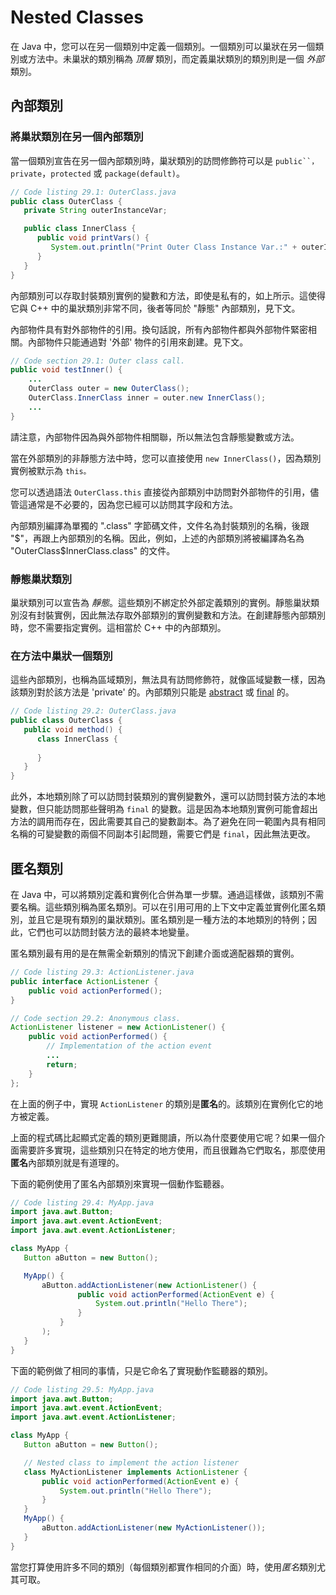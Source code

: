 # Nested Classes

在 Java 中，您可以在另一個類別中定義一個類別。一個類別可以巢狀在另一個類別或方法中。未巢狀的類別稱為 *頂層* 類別，而定義巢狀類別的類別則是一個 *外部* 類別。

## 內部類別

### 將巢狀類別在另一個內部類別

當一個類別宣告在另一個內部類別時，巢狀類別的訪問修飾符可以是 `public``，private`，`protected` 或 `package(default)`。

```java
// Code listing 29.1: OuterClass.java
public class OuterClass {
   private String outerInstanceVar;

   public class InnerClass {
      public void printVars() {
         System.out.println("Print Outer Class Instance Var.:" + outerInstanceVar);
      }
   }
}
```

內部類別可以存取封裝類別實例的變數和方法，即使是私有的，如上所示。這使得它與 C++ 中的巢狀類別非常不同，後者等同於 "靜態" 內部類別，見下文。

內部物件具有對外部物件的引用。換句話說，所有內部物件都與外部物件緊密相關。內部物件只能通過對 '外部' 物件的引用來創建。見下文。

```java
// Code section 29.1: Outer class call.
public void testInner() {
    ...
    OuterClass outer = new OuterClass();
    OuterClass.InnerClass inner = outer.new InnerClass();  
    ...
}
```

請注意，內部物件因為與外部物件相關聯，所以無法包含靜態變數或方法。

當在外部類別的非靜態方法中時，您可以直接使用 `new InnerClass()`，因為類別實例被默示為 `this。`

您可以透過語法 `OuterClass.this` 直接從內部類別中訪問對外部物件的引用，儘管這通常是不必要的，因為您已經可以訪問其字段和方法。

內部類別編譯為單獨的 ".class" 字節碼文件，文件名為封裝類別的名稱，後跟 "$"，再跟上內部類別的名稱。因此，例如，上述的內部類別將被編譯為名為 "OuterClass$InnerClass.class" 的文件。

### 靜態巢狀類別

巢狀類別可以宣告為 *靜態*。這些類別不綁定於外部定義類別的實例。靜態巢狀類別沒有封裝實例，因此無法存取外部類別的實例變數和方法。在創建靜態內部類別時，您不需要指定實例。這相當於 C++ 中的內部類別。

### 在方法中巢狀一個類別

這些內部類別，也稱為區域類別，無法具有訪問修飾符，就像區域變數一樣，因為該類別對於該方法是 'private' 的。內部類別只能是 [abstract](https://en.wikibooks.org/wiki/Java_Programming/Keywords/abstract) 或 [final](https://en.wikibooks.org/wiki/Java_Programming/Keywords/final) 的。

```java
// Code listing 29.2: OuterClass.java
public class OuterClass {
   public void method() {
      class InnerClass {
 
      }
   }
}
```

此外，本地類別除了可以訪問封裝類別的實例變數外，還可以訪問封裝方法的本地變數，但只能訪問那些聲明為 `final` 的變數。這是因為本地類別實例可能會超出方法的調用而存在，因此需要其自己的變數副本。為了避免在同一範圍內具有相同名稱的可變變數的兩個不同副本引起問題，需要它們是 `final`，因此無法更改。

## 匿名類別

在 Java 中，可以將類別定義和實例化合併為單一步驟。通過這樣做，該類別不需要名稱。這些類別稱為匿名類別。可以在引用可用的上下文中定義並實例化匿名類別，並且它是現有類別的巢狀類別。匿名類別是一種方法的本地類別的特例；因此，它們也可以訪問封裝方法的最終本地變量。

匿名類別最有用的是在無需全新類別的情況下創建介面或適配器類的實例。

```java
// Code listing 29.3: ActionListener.java
public interface ActionListener {
    public void actionPerformed();
}
```

```java
// Code section 29.2: Anonymous class.
ActionListener listener = new ActionListener() {
    public void actionPerformed() {
        // Implementation of the action event
        ...
        return;
    }
};
```

在上面的例子中，實現 `ActionListener` 的類別是**匿名**的。該類別在實例化它的地方被定義。

上面的程式碼比起顯式定義的類別更難閱讀，所以為什麼要使用它呢？如果一個介面需要許多實現，這些類別只在特定的地方使用，而且很難為它們取名，那麼使用**匿名**內部類別就是有道理的。

下面的範例使用了匿名內部類別來實現一個動作監聽器。

```java
// Code listing 29.4: MyApp.java
import java.awt.Button;
import java.awt.event.ActionEvent;
import java.awt.event.ActionListener;

class MyApp {
   Button aButton = new Button();

   MyApp() {
       aButton.addActionListener(new ActionListener() {
               public void actionPerformed(ActionEvent e) {
                   System.out.println("Hello There");
               }
           }
       );
   }
}
```

下面的範例做了相同的事情，只是它命名了實現動作監聽器的類別。

```java
// Code listing 29.5: MyApp.java
import java.awt.Button;
import java.awt.event.ActionEvent;
import java.awt.event.ActionListener;

class MyApp {
   Button aButton = new Button();

   // Nested class to implement the action listener
   class MyActionListener implements ActionListener {
       public void actionPerformed(ActionEvent e) {
           System.out.println("Hello There");
       }
   }
   MyApp() {
       aButton.addActionListener(new MyActionListener());
   }
}
```

當您打算使用許多不同的類別（每個類別都實作相同的介面）時，使用*匿名*類別尤其可取。
